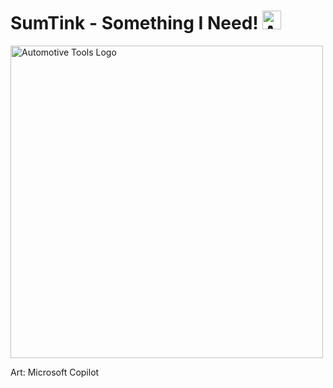 # SumTink - Something I Need! <img src="https://github.com/user-attachments/assets/bfec6535-36de-49de-8787-732b97a7a69d" alt="Automotive Tools Logo" width="30" />



<img src="https://github.com/user-attachments/assets/bfec6535-36de-49de-8787-732b97a7a69d" alt="Automotive Tools Logo" width="500" />

Art: Microsoft Copilot

